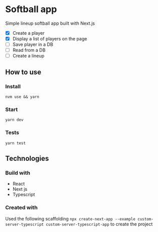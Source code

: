 # Softball app

Simple lineup softball app built with Next.js

- [x] Create a player
- [x] Display a list of players on the page
- [ ] Save player in a DB
- [ ] Read from a DB
- [ ] Create a lineup

## How to use

### Install
`nvm use && yarn`

### Start
`yarn dev`

### Tests
`yarn test`

## Technologies

### Build with

- React
- Next js
- Typescript

### Created with
Used the following scaffolding `npx create-next-app --example custom-server-typescript custom-server-typescript-app` to create the project
